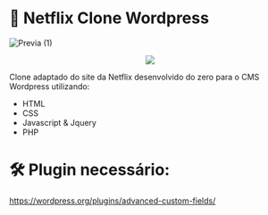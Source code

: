 # 📼 Netflix Clone Wordpress

![Previa (1)](https://user-images.githubusercontent.com/78583429/208501237-0b016318-a830-4372-b91d-0ee141dc042d.png)



<p align="center">
<img src="http://img.shields.io/static/v1?label=STATUS&message=EM%20DESENVOLVIMENTO&color=GREEN&style=for-the-badge"/>
</p>

Clone adaptado do site da Netflix desenvolvido do zero para o CMS Wordpress utilizando: 
- HTML
- CSS
- Javascript & Jquery
- PHP


# 🛠️ Plugin necessário: 
https://wordpress.org/plugins/advanced-custom-fields/
